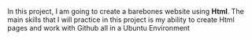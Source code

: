 In this project, I am going to create a barebones website using **Html**.
The main skills that I will practice in this project is my ability to create Html pages and work with Github all in a Ubuntu Environment